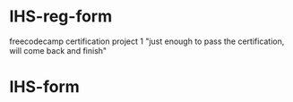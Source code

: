# IHS-reg-form

freecodecamp certification project 1
"just enough to pass the certification, will come back and finish"
# IHS-form

